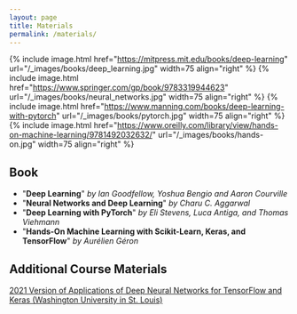 ```yaml
---
layout: page
title: Materials
permalink: /materials/
---
```


{% include image.html href="https://mitpress.mit.edu/books/deep-learning" url="/_images/books/deep_learning.jpg" width=75 align="right" %}
{% include image.html href="https://www.springer.com/gp/book/9783319944623" url="/_images/books/neural_networks.jpg" width=75 align="right" %}
{% include image.html href="https://www.manning.com/books/deep-learning-with-pytorch" url="/_images/books/pytorch.jpg" width=75 align="right" %}
{% include image.html href="https://www.oreilly.com/library/view/hands-on-machine-learning/9781492032632/" url="/_images/books/hands-on.jpg" width=75 align="right" %}


## Book
* "**Deep Learning**" *by Ian Goodfellow, Yoshua Bengio and Aaron Courville*
* "**Neural Networks and Deep Learning**" *by Charu C. Aggarwal*
* "**Deep Learning with PyTorch**" *by Eli Stevens, Luca Antiga, and Thomas Viehmann*
* "**Hands-On Machine Learning with Scikit-Learn, Keras, and TensorFlow**" *by Aurélien Géron*

## Additional Course Materials
[2021 Version of Applications of Deep Neural Networks for TensorFlow and Keras (Washington University in St. Louis)](https://www.youtube.com/playlist?list=PLjy4p-07OYzulelvJ5KVaT2pDlxivl_BN)
